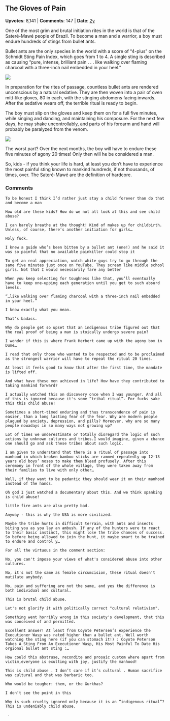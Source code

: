 ## The Gloves of Pain
    
**Upvotes**: 8,141 | **Comments**: 147 | **Date**: [2y](https://www.quora.com/What-are-some-interesting-rituals-of-boys-initiation-into-manhood/answer/Gary-Meaney)

One of the most grim and brutal initiation rites in the world is that of the Sateré-Mawé people of Brazil. To become a man and a warrior, a boy must endure hundreds of stings from bullet ants.

Bullet ants are the only species in the world with a score of “4-plus” on the Schmidt Sting Pain Index, which goes from 1 to 4. A single sting is described as causing “pure, intense, brilliant pain . . . like walking over flaming charcoal with a three-inch nail embedded in your heel."

![](https://qph.fs.quoracdn.net/main-qimg-8dede09a50a832239b93a83462f47787)

In preparation for the rites of passage, countless bullet ants are rendered unconscious by a natural sedative. They are then woven into a pair of oven mitt-like gloves, 80 in each, with the stinging abdomens facing inwards. After the sedative wears off, the terrible ritual is ready to begin.

The boy must slip on the gloves and keep them on for a full five minutes, while singing and dancing, and maintaining his composure. For the next few days, he may shake uncontrollably, and parts of his forearm and hand will probably be paralyzed from the venom.

![](https://qph.fs.quoracdn.net/main-qimg-e39637330934f098a9bf3f351d85d302-lq)

The worst part? Over the next months, the boy will have to endure these five minutes of agony 20 times! Only then will he be considered a man.

So, kids - if you think your life is hard, at least you don’t have to experience the most painful sting known to mankind hundreds, if not thousands, of times, over. The Sateré-Mawé are the definition of hardcore.

### Comments

```
To be honest I think I’d rather just stay a child forever than do that and become a man
```

```
How old are these kids? How do we not all look at this and see child abuse?
```

```
I can barely breathe at the thought! Kind of makes up for childbirth. Unless, of course, there’s another initiation for girls…
```

```
Holy fuck.

I knew a guide who’s been bitten by a bullet ant (one!) and he said it was so painful that no available painkiller could stop it
```

```
To get an real appreciation, watch white guys try to go through the same five minutes just once on YouTube. They scream like middle school girls. Not that I would necessarily fare any better
```

```
When you keep selecting for toughness like that, you’ll eventually have to keep one-upping each generation until you get to such absurd levels.
```

```
“…like walking over flaming charcoal with a three-inch nail embedded in your heel.”

I know exactly what you mean.
```

```
That’s badass.
```

```
Why do people get so upset that an indigenous tribe figured out that the real proof of being a man is stoically undergo severe pain?

I wonder if this is where Frank Herbert came up with the agony box in Dune…
```

```
I read that only those who wanted to be respected and to be proclaimed as the strongest warrior will have to repeat the ritual 20 times.

At least it feels good to know that after the first time, the mandate is lifted off.
```

```
And what have these men achieved in life? How have they contributed to taking mankind forward?
```

```
I actually watched this on discovery once when I was younger. And all of this is ignored because it's some “tribal ritual”. For fucks sake this this child abuse!
```

```
Sometimes a short-timed enduring and thus transcendence of pain is easier, than a long lasting fear of the fear. Why are modern people plagued by anciety, depression, and pills? Moreover, why are so many people nowadays in so many ways not growing up?
```

```
Lot of times we underestimate or totally disregard the logic of such actions by unknown cultures and tribes.I would imagine, given a chance one should go and ask these tribes about such logic.
```

```
I am given to understand that there is a ritual of passage into manhood in which broken bamboo sticks are rammed repeatedly up 12–13 years old boys’ noses to make them bleed profusely. After this ceremony in front of the whole village, they were taken away from their families to live with only other…
```

```
Well, if they want to be pedantic they should wear it on their manhood instead of the hands.
```

```
Oh god I just watched a documentary about this. And we think spanking is child abuse!
```

```
little fire ants are also pretty bad.

Anyway - this is why the USA is more civilized.
```

```
Maybe the tribe hunts in difficult terrain, with ants and insects biting you as you lay an ambush. If any of the hunters were to react to their basic instinct, this might lose the tribe chances of success. So before being allowed to join the hunt, it maybe smart to be trained to endure and control y…
```

```
For all the virtuous in the comment section:

No, you can't impose your views of what's considered abuse into other cultures.

No, it's not the same as female circumcision, these ritual doesn't mutilate anybody.

No, pain and suffering are not the same, and yes the difference is both individual and cultural.
```

```
This is brutal child abuse.

Let's not glorify it with politically correct "cultural relativism".

Something went horribly wrong in this society's development, that this was conceived of and permitted.
```

```
Excellent answer! At least from Coyote Petersen’s experience the Executioner Wasp was rated higher than a bullet ant. Well worth watching the sting here (if you can stomach it!) : Coyote Peterson Takes A Sting From An Executioner Wasp, His Most Painful To Date His orgional bullet ant sting :…
```

```
How could this abstruse, recondite and prosaic custom where apart from victim,everyone is exulting with joy, justify the manhood!
```

```
This is child abuse . I don’t care if it’s cultural . Human sacrifice was cultural and that was barbaric too.
```

```
Who would be tougher: them, or the Gurkhas?
```

```
I don’t see the point in this
```

```
Why is such cruelty ignored only because it is an “indigenous ritual”? This is undeniably child abuse.
```

```
 · 
```

